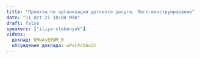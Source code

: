 ```yaml
---
title: "Проекты по организации детского досуга. Лего-конструирование"
date: "11 Oct 21 18:00 MSK"
draft: false
speakers: ["iliya-stebenyuk"]
videos:
  доклад: QMwAsEEWM_0
  обсуждение доклада: wPxLPcb6xZc
---
```

